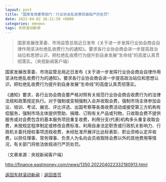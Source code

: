 ```yaml
---
layout: post
title: "国家发改委等部门：行业协会乱收费将面临严厉处罚"
date: 2022-04-02 16:21:58 +0800
categories: emnews
tags: 东财滚动新闻
---
```

> 国家发展改革委、市场监管总局近日发布《关于进一步发挥行业协会商会自律作用坚决杜绝乱收费行为的通知》。要求各行业协会商会进一步提高政治站位和思想认识，把杜绝乱收费行为提升到自身发展“生命线”的高度认真贯彻落实。（央视新闻客户端）

<p>国家发展改革委、市场监管总局近日发布《关于进一步发挥行业协会商会自律作用坚决杜绝乱收费行为的通知》。要求各行业协会商会进一步提高政治站位和思想认识，把杜绝乱收费行为提升到自身发展“生命线”的高度认真贯彻落实。</p>
 <p>《通知》要求，各行业协会商会要严格对照有关规范行业协会商会收费行为的法律法规和政策规定执行。对于强制或变相强制入会并收取会费，强制市场主体参加会议、培训、考试、展览、评比评选、出国考察等各类收费活动或接受第三方机构有偿服务，强制市场主体提供赞助、捐赠、订购有关产品或刊物，只收取会费不提供服务或对会费包含的基本服务项目重复收费，利用分支(代表)机构多头重复收取会费，未按规定程序制定或修改会费标准，利用自身法定职责或行政机关影响力、行政机关委托授权事项违规收费，未经批准开展评比达标表彰、职业资格认定并收费，以担任理事、常务理事、负责人为名向会员收取除会费以外的其他费用等情况，有关部门将依法依规进行严厉处罚。</p><p class="em_media">（文章来源：央视新闻客户端）</p>

<http://finance.eastmoney.com/news/1350,202204022332180913.html>

[返回东财滚动新闻](//finews.withounder.com/emnews/)｜[返回首页](//finews.withounder.com/)
